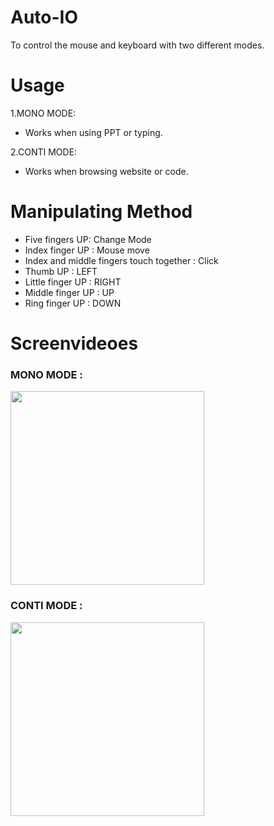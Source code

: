 # Auto-IO
To control the mouse and keyboard with two different modes.
# Usage
1.MONO MODE:
* Works when using PPT or typing.<br/>

2.CONTI MODE:
* Works when browsing website or code.
# Manipulating Method
* Five fingers UP: Change Mode
* Index finger UP   : Mouse move
* Index and middle fingers touch together : Click
* Thumb UP          : LEFT
* Little finger UP  : RIGHT
* Middle finger UP  : UP
* Ring finger UP    : DOWN
# Screenvideoes
### MONO MODE : 
<img src=https://github.com/Appmedia06/Auto-IO/blob/master/MONO_AdobeCreativeCloudExpress.gif width=310 /><br/>
### CONTI MODE :
<img src=https://github.com/Appmedia06/Auto-IO/blob/master/CONTI_AdobeCreativeCloudExpress.gif width=310 />
